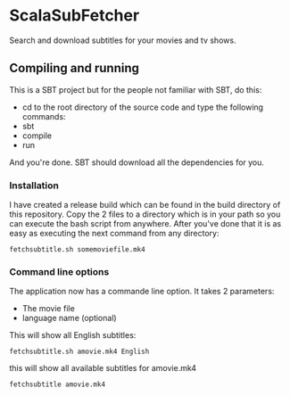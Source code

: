 ScalaSubFetcher
===============

Search and download subtitles for your movies and tv shows.


## Compiling and running
This is a SBT project but for the people not familiar with SBT, do this:
- cd to the root directory of the source code and type the following commands:
- sbt
- compile
- run

And you're done. SBT should download all the dependencies for you.

### Installation
I have created a release build which can be found in the build directory of this repository.
Copy the 2 files to a directory which is in your path so you can execute the bash script from anywhere. After you've done that it is as easy as executing the next command from any directory:
```
fetchsubtitle.sh somemoviefile.mk4
```

### Command line options
The application now has a commande line option. It takes 2 parameters:
- The movie file
- language name (optional)

This will show all English subtitles:
```
fetchsubtitle.sh amovie.mk4 English
```

this will show all available subtitles for amovie.mk4
```
fetchsubtitle amovie.mk4
```
